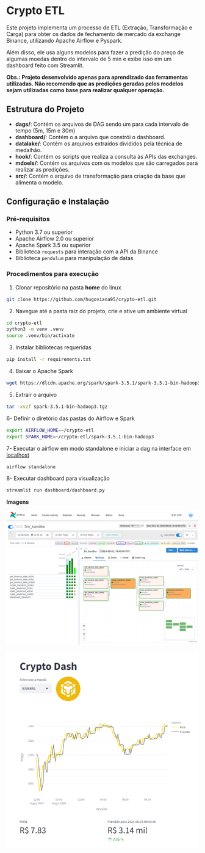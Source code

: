 
# Crypto ETL

Este projeto implementa um processo de ETL (Extração, Transformação e Carga) para obter os dados de fechamento de mercado da exchange Binance, utilizando Apache Airflow e Pyspark.

Além disso, ele usa alguns modelos para fazer a predição do preço de algumas moedas dentro do intervalo de 5 min e exibe isso em um dashboard feito com Streamlit.

**Obs.: Projeto desenvolvido apenas para aprendizado das ferramentas utilizadas. Não recomendo que as predições geradas pelos modelos sejam utilizadas como base para realizar qualquer operação.**

## Estrutura do Projeto

- **dags/**: Contém os arquivos de DAG sendo um para cada intervalo de tempo (5m, 15m e 30m)
- **dashboard/**: Contém o a arquivo que constrói o dashboard.
- **datalake/**: Contém os arquivos extraídos divididos pela técnica de medalhão.
- **hook/**: Contém os scripts que realiza a consulta às APIs das exchanges.
- **mdoels/**: Contém os arquivos com os modelos que são carregados para realizar as predições.
- **src/**: Contém o arquivo de transformação para criação da base que alimenta o modelo.

## Configuração e Instalação

### Pré-requisitos

- Python 3.7 ou superior
- Apache Airflow 2.0 ou superior
- Apache Spark 3.5 ou superior
- Biblioteca `requests` para interação com a API da Binance
- Biblioteca `pendulum` para manipulação de datas

### Procedimentos para execução

1. Clonar repositório na pasta **home** do linux<br>
```bash
git clone https://github.com/hugoviana95/crypto-etl.git
```

2. Navegue até a pasta raiz do projeto, crie e ative um ambiente virtual
```bash
cd crypto-etl
python3 -m venv .venv
source .venv/bin/activate
```

3. Instalar bibliotecas requeridas<br>
```bash
pip install -r requirements.txt
```

4. Baixar o Apache Spark<br>
``` bash
wget https://dlcdn.apache.org/spark/spark-3.5.1/spark-3.5.1-bin-hadoop3.tgz
```

5. Extrair o arquivo<br>
``` bash
tar -xvzf spark-3.5.1-bin-hadoop3.tgz
```

6- Definir o diretório das pastas do Airflow e Spark<br>
``` bash
export AIRFLOW_HOME=~/crypto-etl
export SPARK_HOME=~/crypto-etl/spark-3.5.1-bin-hadoop3
```

7- Executar o airflow em modo standalone e iniciar a dag na interface em [localhost](http://localhost:8080/)<br>
``` bash
airflow standalone
```

8- Executar dashboard para visualização
``` bash
streamlit run dashboard/dashboard.py
```

**Imagens**

![alt text](image.png)

![alt text](image-3.png)
